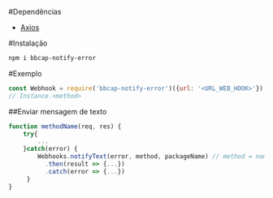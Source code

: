 #Dependências 

* [Axios](https://github.com/axios/axios)

#Instalação

```bash
npm i bbcap-notify-error
```



#Exemplo

```js
const Webhook = require('bbcap-notify-error')({url: '<URL_WEB_HOOK>'})
// Instance.<method>
```



##Enviar mensagem de texto

```js
function methodName(req, res) {
    try{
    	...
    }catch(error) {
        Webhooks.notifyText(error, method, packageName) // method = nome da função
          .then(result => {...})
          .catch(error => {...})
     }
}
```